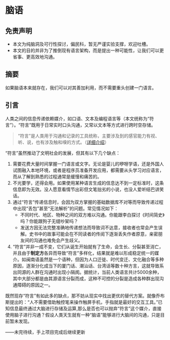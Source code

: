 # 脑语

## 免责声明
* 本文为纯脑洞及可行性探讨，偏民科，暂无严谨实验支撑，欢迎吐槽。
* 本文的目的并非为了推倒现有语言架构，而是提出一种可能性，让我们可以更省事、更高效地沟通。

## 摘要
如果脑语本来就存在，我们可以对其善加利用，而不需要重头创建一门语言。

## 引言
人类之间的信息传递依赖媒介，如口语、文本及编程语言等（本文统称为“符言”）。“符言”既用于日常实时口头沟通，又常以文本等方式进行跨时空存储。

> “符言”是人类用于沟通和记录的工具统称，主要涉及到的感官能力有视、听、说，也有涉及触和嗅的方式。（[详细介绍](https://zhuanlan.zhihu.com/p/131494586)）

“符言”虽然推动了文明社会的发展，但其有以下几个缺点：
1. 需要花费大量时间掌握一门语言或文字。无论是婴儿的咿呀学语，还是外国人试图融入本地环境，或者是程序员准备开发应用，都需要从头学习对应语言，而从了解到熟悉的过程通常是缓慢和痛苦的。 
2. 不光要学，还得会用。如果使用某种语言生成的信息达不到一定标准时，这条信息即为无效。没人愿意看情节出彩但文笔拙劣的小说，也没人爱听结巴讲笑话。
3. 通过“符言”传递信息时，会因为双方掌握的基础数据库不对等而导致传递过程中出现“丢包”甚至“无法解析”的问题。常见情况如下：
    * 不同时代、地区、物种之间的双方难以沟通。你能跟李白探讨《时间简史》吗？你能跟狗子无缝吵架吗？
    * 发送方因无法完整准确地传递想法而导致词不达意，接收者也常会产生误解。史书中的故事可能会在不同读者的传阅下逐渐丢失作者原意，亲密朋友间的沟通也难免会产生歧义。
4. “符言”并非一成不变，它们从诞生开始就有了生命，会生长、分裂甚至消亡，并且由于**制定方**各异而导致“符言”多样化，结果就是难以形成稳定统一的媒介。如闽南语虽然是一个语种，但因为人口迁徙、时代变迁、文化融合等多种原因，逐渐分化成当下的厦门话、潮汕话、台湾话等数十种方言，这就导致系出同源的人群在沟通时出现小隔阂。据统计，当前人类语言共计5000余种，其中大部分都是由其源语言分裂而成，这种不可控的分裂是造成各种群出现沟通障碍的原因之一。

既然现存“符言”有如此多的缺点，那不妨从现实中找出更优的替代方案。就像乔布斯提出的：“人不需要借助触控笔来操作触屏手机，手指就是最好的交互工具。”已知信息最终通过大脑进行存储及运算,那么是否也可以抛弃“符言”这个媒介，直接使用脑子进行沟通？假设人类天生就有一种“脑语”能够进行大脑间的沟通，只是目前暂未发现。




——未完待续，手上项目完成后继续更新

